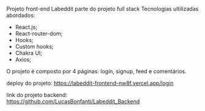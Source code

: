 Projeto front-end Labeddit parte do projeto full stack
Tecnologias ultilizadas abordados:
- React.js;
- React-router-dom;
- Hooks;
- Custom hooks;
- Chakra UI;
- Axios;

O projeto é composto por 4 páginas: login, signup, feed e comentários.

deploy do projeto: https://labeddit-frontend-nw8f.vercel.app/login

link do projeto backend: https://github.com/LucasBonfanti/Labeddit_Backend